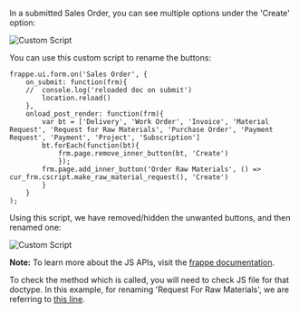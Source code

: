 In a submitted Sales Order, you can see multiple options under the 'Create' option:

![Custom Script](https://docs.erpnext.com/files/customize-button-all.png)

You can use this custom script to rename the buttons:

```
frappe.ui.form.on('Sales Order', {
    on_submit: function(frm){
    //  console.log('reloaded doc on submit')
        location.reload()
    },
    onload_post_render: function(frm){
        var bt = ['Delivery', 'Work Order', 'Invoice', 'Material Request', 'Request for Raw Materials', 'Purchase Order', 'Payment Request', 'Payment', 'Project', 'Subscription']
        bt.forEach(function(bt){
            frm.page.remove_inner_button(bt, 'Create')
            });
        frm.page.add_inner_button('Order Raw Materials', () => cur_frm.cscript.make_raw_material_request(), 'Create')
        }
    }
);
```

Using this script, we have removed/hidden the unwanted buttons, and then renamed one:

![Custom Script](https://docs.erpnext.com/files/customize-button-rename.png)

**Note:** To learn more about the JS APIs, visit the [frappe documentation](https://frappe.io/docs/v13/user/en/api/form).

To check the method which is called, you will need to check JS file for that doctype. In this example, for renaming 'Request For Raw Materials', we are referring to [this line](https://github.com/frappe/erpnext/blob/782f45ae5f272173b5daadb493d40cf7ccf131b4/erpnext/selling/doctype/sales_order/sales_order.js#L167).